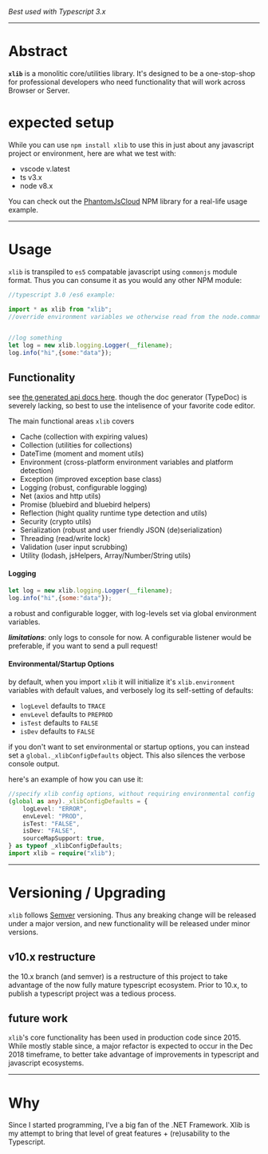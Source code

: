 *Best used with Typescript 3.x*


--------
# Abstract

**```xlib```** is a monolitic core/utilities library.  It's designed to be a one-stop-shop for professional developers who need functionality that will work across Browser or Server.  


# expected setup

While you can use ```npm install xlib``` to use this in just about any javascript project or environment, here are what we test with:

- vscode v.latest
- ts v3.x
- node v8.x



You can check out the [PhantomJsCloud](https://www.npmjs.com/package/phantomjscloud) NPM library for a real-life usage example.


--------
# Usage

```xlib``` is transpiled to ```es5``` compatable javascript using ```commonjs``` module format.   Thus you can consume it as you would any other NPM module:

```javascript
//typescript 3.0 /es6 example:

import * as xlib from "xlib";
//override environment variables we otherwise read from the node.commandline, system.env, or browser.querystring


//log something
let log = new xlib.logging.Logger(__filename);
log.info("hi",{some:"data"});

```

## Functionality

see [the generated api docs here](./docs/index.html). though the doc generator (TypeDoc) is severely lacking, so best to use the intelisence of your favorite code editor.


The main functional areas ```xlib``` covers
- Cache (collection with expiring values)
- Collection (utilities for collections)
- DateTime (moment and moment utils)
- Environment (cross-platform environment variables and platform detection)
- Exception (improved exception base class)
- Logging (robust, configurable logging)
- Net (axios and http utils)
- Promise (bluebird and bluebird helpers)
- Reflection (hight quality runtime type detection and utils)
- Security (crypto utils)
- Serialization (robust and user friendly JSON (de)serialization)
- Threading (read/write lock)
- Validation (user input scrubbing)
- Utility (lodash, jsHelpers, Array/Number/String utils)

#### Logging

```javascript
let log = new xlib.logging.Logger(__filename);
log.info("hi",{some:"data"});
```

a robust and configurable logger, with log-levels set via global environment variables.

***limitations***:  only logs to console for now.  A configurable listener would be preferable, if you want to send a pull request!

#### Environmental/Startup Options
by default, when you import ```xlib``` it will initialize it's ```xlib.environment``` variables with default values, and verbosely log its self-setting of defaults:
- ```logLevel``` defaults to ```TRACE```
- ```envLevel``` defaults to ```PREPROD```
- ```isTest``` defaults to ```FALSE```
- ```isDev``` defaults to ```FALSE```

if you don't want to set environmental or startup options, you can instead set a ```global._xlibConfigDefaults``` object.  This also silences the verbose console output.

here's an example of how you can use it:
``` typescript
//specify xlib config options, without requiring environmental config
(global as any)._xlibConfigDefaults = {
	logLevel: "ERROR",
	envLevel: "PROD",
	isTest: "FALSE",
	isDev: "FALSE",
	sourceMapSupport: true,
} as typeof _xlibConfigDefaults;
import xlib = require("xlib");
```
 

--------
# Versioning / Upgrading
```xlib``` follows [Semver](https://docs.npmjs.com/getting-started/semantic-versioning) versioning.  Thus any breaking change will be released under a major version, and new functionality will be released under minor versions.  

## v10.x restructure

the 10.x  branch (and semver) is a restructure of this project to take advantage of the now fully mature typescript ecosystem.  Prior to 10.x, to publish a typescript project was a tedious process.

## future work

```xlib```'s core functionality has been used in production code since 2015.   While mostly stable since, a major refactor is expected to occur in the Dec 2018 timeframe, to better take advantage of improvements in typescript and javascript ecosystems.

--------
# Why

Since I started programming, I've a big fan of the .NET Framework.  Xlib is my attempt to bring that level of great features + (re)usability to the Typescript.  
